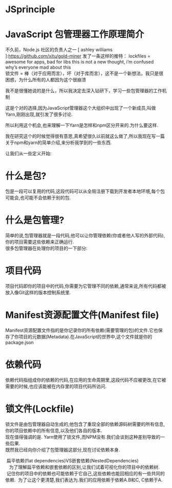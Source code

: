 # JSprinciple
# JavaScript 包管理器工作原理简介
不久前，Node.js 社区的负责人之一   [ ashley williams ]:https://github.com/xitu/gold-miner 发了一条这样的推特： 
lockfiles = awesome for apps, bad for libs this is not a new thought, i’m confused why’s everyone mad about this  
锁文件 = 棒（对于应用而言），坏（对于库而言），这不是一个新想法，我只是很困惑，为什么所有的人都因为这个很崩溃  

我不是很懂她说的是什么，所以我决定去深入钻研下，学习一些包管理器的工作机制  

这是个对的选择,因为JavaScript管理器这个大组织中出现了一个新成员,叫做Yarn,刚刚出现,就引发了很多讨论. 

所以利用这个机会,也来理解一下Yarn是怎样和npm区分开来的.为什么要这样.  

我在研究这个的时候觉得很有意思,真希望很久以前就这么做了,所以我现在写一篇关于npm和yarn的简单介绍,来分析我学到的一些东西.    

让我们从一些定义开始:  
# 什么是包?  
包是一段可以复用的代码,这段代码可以从全局注册下载到开发者本地环境,每个包可能会,也可能不会依赖于别的包.  
# 什么是包管理?  
简单的说,包管理器就是一段代码,他可以让你管理依赖(你或者他人写的外部代码),你的项目需要这些依赖来正确运行.  
很多包管理器在处理你的项目的一下部分:  


# 项目代码  
项目代码即你的项目中的代码,你需要为它管理不同的依赖,通常来说,所有代码都被放入像Git这样的版本控制系统里.  

# Manifest资源配置文件(Manifest file)  

Manifest资源配置文件指的是你记录你的所有依赖(需要管理的包)的文件.它也保存了你项目的元数据(Metadata).在JavaScript的世界中,这个文件就是你的package.json  


# 依赖代码  
依赖代码指组成你的依赖的代码,在应用的生命周期里,这段代码不应被更改,在它被需要的时候,也应该能被在内存里的项目代码所访问.  

# 锁文件(Lockfile)  
锁文件是由包管理器自动生成的,他包含了重现全部的依赖源码树需要的所有信息,你的项目依赖中的所有信息,以及他们各自的版本.  
现在值得强调的是. Yarn使用了锁文件,而NPM没有.我们会谈到这种差别导致的一些后果.  
既然我已经向你介绍了包管理器这部分,现在讨论依赖本身.
  
  扁平依赖(flat dependencies)VS嵌套依赖(NestedDependencies)  
  
  为了理解扁平依赖和嵌套依赖的区别,让我们试着可视化你的项目中的依赖树.  
  记住你的项目中的依赖也可能依赖于它自己,这些依赖也能回相应的有一些共同的依赖.
  为了让这个更清楚,我们表达为.我们的应用依赖于依赖A.B和C, C依赖于A.
